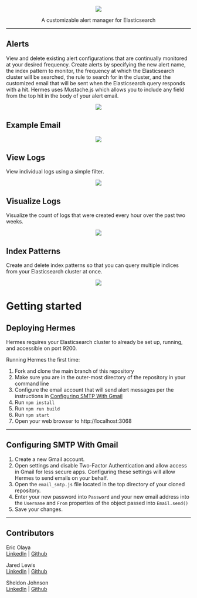 <p align="center">
  <img src="https://github.com/oslabs-beta/Hermes/blob/dev/assets/images/Hermes-A-Gradient-cropped.png?raw=true"/>
</p>

<p align="center">
 A customizable alert manager for Elasticsearch
</p>

---

## Alerts

View and delete existing alert configurations that are continually monitored at your desired frequency. Create alerts by specifying the new alert name, the index pattern to monitor, the frequency at which the Elasticsearch cluster will be searched, the rule to search for in the cluster, and the customized email that will be sent when the Elasticsearch query responds with a hit. Hermes uses Mustache.js which allows you to include any field from the top hit in the body of your alert email.

<p align="center">
  <img src="https://github.com/oslabs-beta/Hermes/blob/dev/assets/images/Alerts-Demo.gif?raw=true"/>
</p>

## Example Email

<p align="center">
  <img src="https://github.com/oslabs-beta/Hermes/blob/dev/assets/images/Example-Email.png?raw=true"/>
</p>

## View Logs

View individual logs using a simple filter.

<p align="center">
  <img src="https://github.com/oslabs-beta/Hermes/blob/dev/assets/images/View-Logs-Demo.gif?raw=true"/>
</p>

## Visualize Logs

Visualize the count of logs that were created every hour over the past two weeks.

<p align="center">
  <img src="https://github.com/oslabs-beta/Hermes/blob/dev/assets/images/Visualize-Logs-Demo.gif?raw=true"/>
</p>

## Index Patterns

Create and delete index patterns so that you can query multiple indices from your Elasticsearch cluster at once.

<p align="center">
  <img src="https://github.com/oslabs-beta/Hermes/blob/dev/assets/images/Index-Patterns-Demo.gif?raw=true"/>
</p>

# Getting started

## Deploying Hermes

Hermes requires your Elasticsearch cluster to already be set up, running, and accessible on port 9200.

Running Hermes the first time:

1. Fork and clone the main branch of this repository
2. Make sure you are in the outer-most directory of the repository in your command line
3. Configure the email account that will send alert messages per the instructions in [Configuring SMTP With Gmail](#configuring-smtp-with-gmail)
4. Run `npm install`
5. Run `npm run build`
6. Run `npm start`
7. Open your web browser to http://localhost:3068

---

## Configuring SMTP With Gmail

1. Create a new Gmail account.
2. Open settings and disable Two-Factor Authentication and allow access in Gmail for less secure apps. Configuring these settings will allow Hermes to send emails on your behalf.
3. Open the `email_smtp.js` file located in the top directory of your cloned repository.
4. Enter your new password into `Password` and your new email address into the `Username` and `From` properties of the object passed into `Email.send()`
5. Save your changes.

---

## Contributors

Eric Olaya <br />
[LinkedIn](https://www.linkedin.com/in/eric-olaya/) | [Github](https://github.com/eric-olaya)

Jared Lewis <br />
[LinkedIn](https://www.linkedin.com/in/jareddlewis/) | [Github](https://github.com/jaredDlewis/)

Sheldon Johnson <br />
[LinkedIn](https://www.linkedin.com/in/sheldon-johnson-18a512106/) | [Github](https://github.com/avatarwnd)
